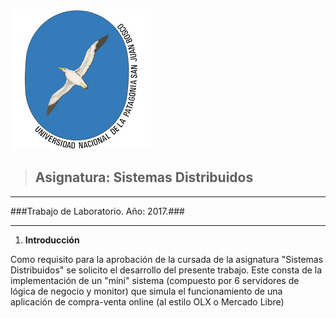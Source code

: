 

![logo](https://github.com/jldevia/SD_TL/blob/master/logo_unpsjb.png)
> ## Asignatura: Sistemas Distribuidos ##
> 


----------

###Trabajo de Laboratorio. Año: 2017.###


----------

 1. **Introducción**
 
Como requisito para la aprobación de la cursada de la asignatura "Sistemas Distribuidos" se solicito el desarrollo del presente trabajo.
Este consta de la implementación de un "mini" sistema (compuesto por 6 servidores de lógica de negocio y monitor) que simula el funcionamiento de una aplicación de compra-venta online (al estilo OLX o Mercado Libre)     

